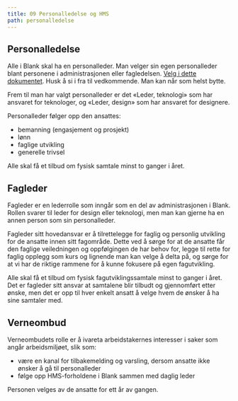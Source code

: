 ```yaml
---
title: 09 Personalledelse og HMS
path: personalledelse
---
```


## Personalledelse

Alle i Blank skal ha en personalleder. Man velger sin egen personalleder blant personene i administrasjonen eller fagledelsen. [Velg i dette dokumentet](https://docs.google.com/spreadsheets/d/1STB_QgMnUv9UxZKmrWJjAsL6zOgZtbqu6Y-T4ZXh1as/edit#gid=0). Husk å si i fra til vedkommende. Man kan når som helst bytte. 


Frem til man har valgt personalleder er det «Leder, teknologi» som har ansvaret for teknologer, og «Leder, design» som har ansvaret for designere.

Personalleder følger opp den ansattes:

- bemanning (engasjement og prosjekt)
- lønn
- faglige utvikling
- generelle trivsel

Alle skal få et tilbud om fysisk samtale minst to ganger i året.

## Fagleder

Fagleder er en lederrolle som inngår som en del av administrasjonen i Blank. Rollen svarer til leder for design eller teknologi, men man kan gjerne ha en annen person som sin personalleder. 

Fagleder sitt hovedansvar er å tilrettelegge for faglig og personlig utvikling for de ansatte innen sitt fagområde. Dette ved å sørge for at de ansatte får den faglige veiledningen og oppfølgingen de har behov for, legge til rette for faglig opplegg som kurs og lignende man kan velge å delta på, og sørge for at vi har de riktige rammene for å kunne fokusere på egen fagutvikling. 

Alle skal få et tilbud om fysisk fagutviklingssamtale minst to ganger i året. Det er fagleder sitt ansvar at samtalene blir tilbudt og gjennomført etter ønske, men det er opp til hver enkelt ansatt å velge hvem de ønsker å ha sine samtaler med. 


## Verneombud

Verneombudets rolle er å ivareta arbeidstakernes interesser i saker som angår arbeidsmiljøet, slik som: 

- være en kanal for tilbakemelding og varsling, dersom ansatte ikke ønsker å gå til personalleder
- følge opp HMS-forholdene i Blank sammen med daglig leder

Personen velges av de ansatte for ett år av gangen. 
